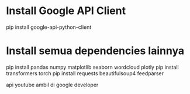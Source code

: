 # Install Google API Client
pip install google-api-python-client

# Install semua dependencies lainnya
pip install pandas numpy matplotlib seaborn wordcloud plotly
pip install transformers torch
pip install requests beautifulsoup4 feedparser


api youtube ambil di google developer
